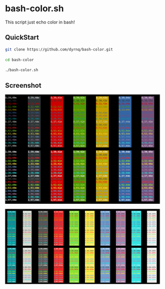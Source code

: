 # bash-color.sh

This script just echo color in bash!

## QuickStart

```bash
git clone https://github.com/dyrnq/bash-color.git

cd bash-color

./bash-color.sh

```

## Screenshot

![assets/Screenshot%20from%202021-03-13%2000-42-27.png](assets/Screenshot%20from%202021-03-13%2000-42-27.png)

![assets/Screenshot%20from%202021-03-13%2000-42-42.png](assets/Screenshot%20from%202021-03-13%2000-42-42.png)
